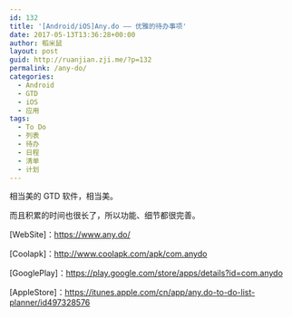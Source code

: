 ```yaml
---
id: 132
title: '[Android/iOS]Any.do —— 优雅的待办事项'
date: 2017-05-13T13:36:28+00:00
author: 稻米鼠
layout: post
guid: http://ruanjian.zji.me/?p=132
permalink: /any-do/
categories:
  - Android
  - GTD
  - iOS
  - 应用
tags:
  - To Do
  - 列表
  - 待办
  - 日程
  - 清单
  - 计划
---
```

相当美的 GTD 软件，相当美。

而且积累的时间也很长了，所以功能、细节都很完善。

[WebSite]：<https://www.any.do/>

[Coolapk]：<http://www.coolapk.com/apk/com.anydo>

[GooglePlay]：<https://play.google.com/store/apps/details?id=com.anydo>

[AppleStore]：<https://itunes.apple.com/cn/app/any.do-to-do-list-planner/id497328576>